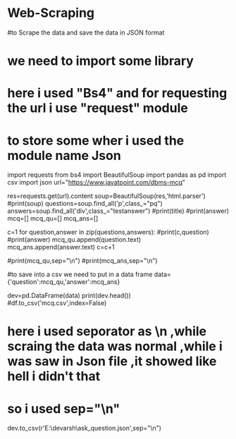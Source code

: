 # Web-Scraping
#to Scrape the data and save the data in JSON format
# we need to import some library 
# here i used "Bs4" and for requesting the url i use "request" module
# to store some wher i used the module name Json
import requests
from bs4 import BeautifulSoup
import pandas as pd
import csv
import json
url="https://www.javatpoint.com/dbms-mcq"

res=requests.get(url).content
soup=BeautifulSoup(res,'html.parser')
#print(soup)
questions=soup.find_all('p',class_="pq")
answers=soup.find_all('div',class_="testanswer")
#print(title)
#print(answer)
mcq=[]
mcq_qu=[]
mcq_ans=[]

c=1
for question,answer in zip(questions,answers):
    #print(c,question)
    #print(answer)
    mcq_qu.append(question.text)
    mcq_ans.append(answer.text)
    c=c+1


#print(mcq_qu,sep="\n")
#print(mcq_ans,sep="\n")

#to save into a csv we need to put in a data frame
data={'question':mcq_qu,'answer':mcq_ans}

dev=pd.DataFrame(data)
print(dev.head())
#df.to_csv('mcq.csv',index=False)
# here i used seporator as \n ,while scraing the data was normal ,while i was saw in Json file ,it showed like hell i didn't that 
# so i used sep="\n"
dev.to_csv(r'E:\devarsh\ask_question.json',sep="\n")
